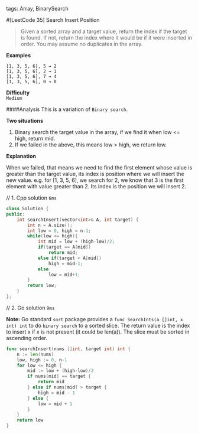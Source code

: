tags: Array, BinarySearch

#[LeetCode 35] Search Insert Position

>Given a sorted array and a target value, return the index if the target is found. 
If not, return the index where it would be if it were inserted in order.
You may assume no duplicates in the array.

**Examples**

    [1, 3, 5, 6], 5 → 2
    [1, 3, 5, 6], 2 → 1
    [1, 3, 5, 6], 7 → 4
    [1, 3, 5, 6], 0 → 0

**Difficulty**  
`Medium`


####Analysis
This is a variation of `Binary search`.

**Two situations**

1. Binary search the target value in the array, if we find it when low <= high, return mid.  
2. If we failed in the above, this means low > high, we return low.  

**Explanation**

When we failed, that means we need to find the first element whose value is greater than the target value, its index is position where we will insert the new value.
e.g. for [1, 3, 5, 6], we search for 2, we know that 3 is the first element with value greater than 2. Its index is the position we will insert 2. 

// 1. Cpp solution `6ms`

```cpp
class Solution {
public:
    int searchInsert(vector<int>& A, int target) {
    	int n = A.size();
        int low = 0, high = n-1;
        while(low <= high){
            int mid = low + (high-low)/2;
            if(target == A[mid]) 
                return mid;
            else if(target < A[mid])
                high = mid-1;
            else
                low = mid+1;
        }
        return low;
    }
};
```

// 2. Go solution `9ms`

**Note:**
Go standard `sort` package provides a `func SearchInts(a []int, x int) int` to do `binary search` to a sorted slice.
The return value is the index to insert x if x is not present (it could be len(a)). The slice must be sorted in ascending order.

```go
func searchInsert(nums []int, target int) int {
    n := len(nums)
    low, high := 0, n-1
    for low <= high {
        mid := low + (high-low)/2
        if nums[mid] == target {
            return mid
        } else if nums[mid] > target {
            high = mid - 1
        } else {
            low = mid + 1
        }
    }
    return low
}
```